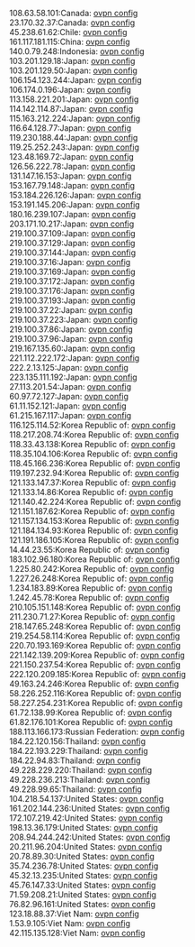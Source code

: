 108.63.58.101:Canada: [ovpn config](vpn/108_63_58_101.ovpn)  
23.170.32.37:Canada: [ovpn config](vpn/23_170_32_37.ovpn)  
45.238.61.62:Chile: [ovpn config](vpn/45_238_61_62.ovpn)  
161.117.181.115:China: [ovpn config](vpn/161_117_181_115.ovpn)  
140.0.79.248:Indonesia: [ovpn config](vpn/140_0_79_248.ovpn)  
103.201.129.18:Japan: [ovpn config](vpn/103_201_129_18.ovpn)  
103.201.129.50:Japan: [ovpn config](vpn/103_201_129_50.ovpn)  
106.154.123.244:Japan: [ovpn config](vpn/106_154_123_244.ovpn)  
106.174.0.196:Japan: [ovpn config](vpn/106_174_0_196.ovpn)  
113.158.221.201:Japan: [ovpn config](vpn/113_158_221_201.ovpn)  
114.142.114.87:Japan: [ovpn config](vpn/114_142_114_87.ovpn)  
115.163.212.224:Japan: [ovpn config](vpn/115_163_212_224.ovpn)  
116.64.128.77:Japan: [ovpn config](vpn/116_64_128_77.ovpn)  
119.230.188.44:Japan: [ovpn config](vpn/119_230_188_44.ovpn)  
119.25.252.243:Japan: [ovpn config](vpn/119_25_252_243.ovpn)  
123.48.169.72:Japan: [ovpn config](vpn/123_48_169_72.ovpn)  
126.56.222.78:Japan: [ovpn config](vpn/126_56_222_78.ovpn)  
131.147.16.153:Japan: [ovpn config](vpn/131_147_16_153.ovpn)  
153.167.79.148:Japan: [ovpn config](vpn/153_167_79_148.ovpn)  
153.184.226.126:Japan: [ovpn config](vpn/153_184_226_126.ovpn)  
153.191.145.206:Japan: [ovpn config](vpn/153_191_145_206.ovpn)  
180.16.239.107:Japan: [ovpn config](vpn/180_16_239_107.ovpn)  
203.171.10.217:Japan: [ovpn config](vpn/203_171_10_217.ovpn)  
219.100.37.109:Japan: [ovpn config](vpn/219_100_37_109.ovpn)  
219.100.37.129:Japan: [ovpn config](vpn/219_100_37_129.ovpn)  
219.100.37.144:Japan: [ovpn config](vpn/219_100_37_144.ovpn)  
219.100.37.16:Japan: [ovpn config](vpn/219_100_37_16.ovpn)  
219.100.37.169:Japan: [ovpn config](vpn/219_100_37_169.ovpn)  
219.100.37.172:Japan: [ovpn config](vpn/219_100_37_172.ovpn)  
219.100.37.176:Japan: [ovpn config](vpn/219_100_37_176.ovpn)  
219.100.37.193:Japan: [ovpn config](vpn/219_100_37_193.ovpn)  
219.100.37.22:Japan: [ovpn config](vpn/219_100_37_22.ovpn)  
219.100.37.223:Japan: [ovpn config](vpn/219_100_37_223.ovpn)  
219.100.37.86:Japan: [ovpn config](vpn/219_100_37_86.ovpn)  
219.100.37.96:Japan: [ovpn config](vpn/219_100_37_96.ovpn)  
219.167.135.60:Japan: [ovpn config](vpn/219_167_135_60.ovpn)  
221.112.222.172:Japan: [ovpn config](vpn/221_112_222_172.ovpn)  
222.2.13.125:Japan: [ovpn config](vpn/222_2_13_125.ovpn)  
223.135.111.192:Japan: [ovpn config](vpn/223_135_111_192.ovpn)  
27.113.201.54:Japan: [ovpn config](vpn/27_113_201_54.ovpn)  
60.97.72.127:Japan: [ovpn config](vpn/60_97_72_127.ovpn)  
61.11.152.121:Japan: [ovpn config](vpn/61_11_152_121.ovpn)  
61.215.167.117:Japan: [ovpn config](vpn/61_215_167_117.ovpn)  
116.125.114.52:Korea Republic of: [ovpn config](vpn/116_125_114_52.ovpn)  
118.217.208.74:Korea Republic of: [ovpn config](vpn/118_217_208_74.ovpn)  
118.33.43.138:Korea Republic of: [ovpn config](vpn/118_33_43_138.ovpn)  
118.35.104.106:Korea Republic of: [ovpn config](vpn/118_35_104_106.ovpn)  
118.45.166.236:Korea Republic of: [ovpn config](vpn/118_45_166_236.ovpn)  
119.197.232.94:Korea Republic of: [ovpn config](vpn/119_197_232_94.ovpn)  
121.133.147.37:Korea Republic of: [ovpn config](vpn/121_133_147_37.ovpn)  
121.133.14.86:Korea Republic of: [ovpn config](vpn/121_133_14_86.ovpn)  
121.140.42.224:Korea Republic of: [ovpn config](vpn/121_140_42_224.ovpn)  
121.151.187.62:Korea Republic of: [ovpn config](vpn/121_151_187_62.ovpn)  
121.157.134.153:Korea Republic of: [ovpn config](vpn/121_157_134_153.ovpn)  
121.184.134.93:Korea Republic of: [ovpn config](vpn/121_184_134_93.ovpn)  
121.191.186.105:Korea Republic of: [ovpn config](vpn/121_191_186_105.ovpn)  
14.44.23.55:Korea Republic of: [ovpn config](vpn/14_44_23_55.ovpn)  
183.102.96.180:Korea Republic of: [ovpn config](vpn/183_102_96_180.ovpn)  
1.225.80.242:Korea Republic of: [ovpn config](vpn/1_225_80_242.ovpn)  
1.227.26.248:Korea Republic of: [ovpn config](vpn/1_227_26_248.ovpn)  
1.234.183.89:Korea Republic of: [ovpn config](vpn/1_234_183_89.ovpn)  
1.242.45.78:Korea Republic of: [ovpn config](vpn/1_242_45_78.ovpn)  
210.105.151.148:Korea Republic of: [ovpn config](vpn/210_105_151_148.ovpn)  
211.230.71.27:Korea Republic of: [ovpn config](vpn/211_230_71_27.ovpn)  
218.147.65.248:Korea Republic of: [ovpn config](vpn/218_147_65_248.ovpn)  
219.254.58.114:Korea Republic of: [ovpn config](vpn/219_254_58_114.ovpn)  
220.70.193.169:Korea Republic of: [ovpn config](vpn/220_70_193_169.ovpn)  
221.142.139.209:Korea Republic of: [ovpn config](vpn/221_142_139_209.ovpn)  
221.150.237.54:Korea Republic of: [ovpn config](vpn/221_150_237_54.ovpn)  
222.120.209.185:Korea Republic of: [ovpn config](vpn/222_120_209_185.ovpn)  
49.163.24.246:Korea Republic of: [ovpn config](vpn/49_163_24_246.ovpn)  
58.226.252.116:Korea Republic of: [ovpn config](vpn/58_226_252_116.ovpn)  
58.227.254.231:Korea Republic of: [ovpn config](vpn/58_227_254_231.ovpn)  
61.72.138.99:Korea Republic of: [ovpn config](vpn/61_72_138_99.ovpn)  
61.82.176.101:Korea Republic of: [ovpn config](vpn/61_82_176_101.ovpn)  
188.113.166.173:Russian Federation: [ovpn config](vpn/188_113_166_173.ovpn)  
184.22.120.156:Thailand: [ovpn config](vpn/184_22_120_156.ovpn)  
184.22.193.229:Thailand: [ovpn config](vpn/184_22_193_229.ovpn)  
184.22.94.83:Thailand: [ovpn config](vpn/184_22_94_83.ovpn)  
49.228.229.220:Thailand: [ovpn config](vpn/49_228_229_220.ovpn)  
49.228.236.213:Thailand: [ovpn config](vpn/49_228_236_213.ovpn)  
49.228.99.65:Thailand: [ovpn config](vpn/49_228_99_65.ovpn)  
104.218.54.137:United States: [ovpn config](vpn/104_218_54_137.ovpn)  
161.202.144.236:United States: [ovpn config](vpn/161_202_144_236.ovpn)  
172.107.219.42:United States: [ovpn config](vpn/172_107_219_42.ovpn)  
198.13.36.179:United States: [ovpn config](vpn/198_13_36_179.ovpn)  
208.94.244.242:United States: [ovpn config](vpn/208_94_244_242.ovpn)  
20.211.96.204:United States: [ovpn config](vpn/20_211_96_204.ovpn)  
20.78.89.30:United States: [ovpn config](vpn/20_78_89_30.ovpn)  
35.74.236.78:United States: [ovpn config](vpn/35_74_236_78.ovpn)  
45.32.13.235:United States: [ovpn config](vpn/45_32_13_235.ovpn)  
45.76.147.33:United States: [ovpn config](vpn/45_76_147_33.ovpn)  
71.59.208.21:United States: [ovpn config](vpn/71_59_208_21.ovpn)  
76.82.96.161:United States: [ovpn config](vpn/76_82_96_161.ovpn)  
123.18.88.37:Viet Nam: [ovpn config](vpn/123_18_88_37.ovpn)  
1.53.9.105:Viet Nam: [ovpn config](vpn/1_53_9_105.ovpn)  
42.115.135.128:Viet Nam: [ovpn config](vpn/42_115_135_128.ovpn)  
